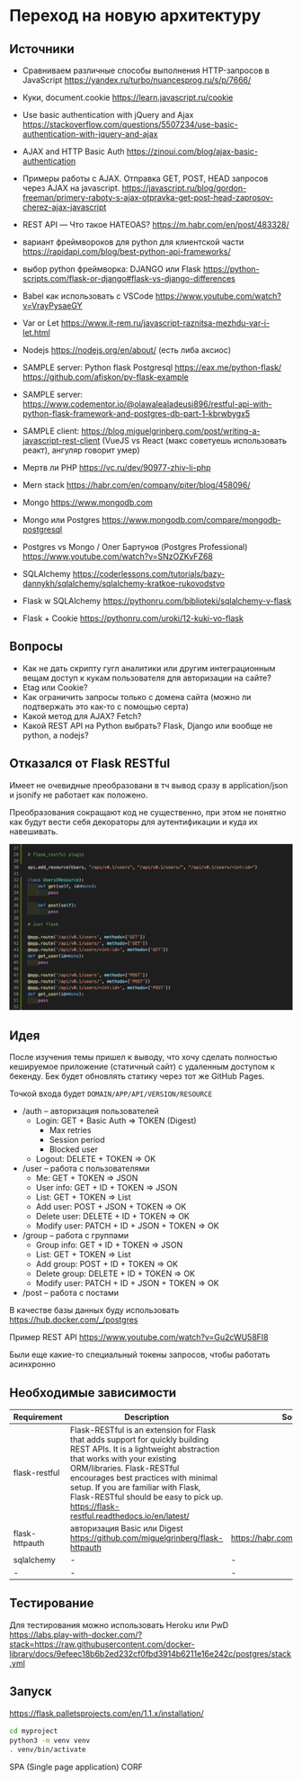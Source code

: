 # Переход на новую архитектуру

## Источники

* Сравниваем различные способы выполнения HTTP-запросов в JavaScript https://yandex.ru/turbo/nuancesprog.ru/s/p/7666/
* Куки, document.cookie https://learn.javascript.ru/cookie

* Use basic authentication with jQuery and Ajax https://stackoverflow.com/questions/5507234/use-basic-authentication-with-jquery-and-ajax
* AJAX and HTTP Basic Auth https://zinoui.com/blog/ajax-basic-authentication
* Примеры работы с AJAX. Отправка GET, POST, HEAD запросов через AJAX на javascript. https://javascript.ru/blog/gordon-freeman/primery-raboty-s-ajax-otpravka-get-post-head-zaprosov-cherez-ajax-javascript

* REST API — Что такое HATEOAS? https://m.habr.com/en/post/483328/
* вариант фреймвороков для python для клиентской части https://rapidapi.com/blog/best-python-api-frameworks/
* выбор python фреймворка: DJANGO или Flask https://python-scripts.com/flask-or-django#flask-vs-django-differences
* Babel как использовать с VSCode https://www.youtube.com/watch?v=VrayPysaeGY

* Var or Let https://www.it-rem.ru/javascript-raznitsa-mezhdu-var-i-let.html
* Nodejs https://nodejs.org/en/about/ (есть либа аксиос)

* SAMPLE server: Python flask Postgresql https://eax.me/python-flask/ https://github.com/afiskon/py-flask-example
* SAMPLE server: https://www.codementor.io/@olawalealadeusi896/restful-api-with-python-flask-framework-and-postgres-db-part-1-kbrwbygx5

* SAMPLE client: https://blog.miguelgrinberg.com/post/writing-a-javascript-rest-client (VueJS vs React (макс советуешь использовать реакт), ангуляр говорит умер)

* Мертв ли PHP https://vc.ru/dev/90977-zhiv-li-php

* Mern stack https://habr.com/en/company/piter/blog/458096/
* Mongo https://www.mongodb.com

* Mongo или Postgres https://www.mongodb.com/compare/mongodb-postgresql
* Postgres vs Mongo / Олег Бартунов (Postgres Professional) https://www.youtube.com/watch?v=SNzOZKvFZ68

* SQLAlchemy https://coderlessons.com/tutorials/bazy-dannykh/sqlalchemy/sqlalchemy-kratkoe-rukovodstvo
* Flask w SQLAlchemy https://pythonru.com/biblioteki/sqlalchemy-v-flask

* Flask + Cookie https://pythonru.com/uroki/12-kuki-vo-flask

## Вопросы

* Как не дать скрипту гугл аналитики или другим интеграционным вещам доступ к кукам пользователя для авторизации на сайте?
* Etag или Cookie?
* Как ограничить запросы только с домена сайта (можно ли подтвержать это как-то с помощью серта)
* Какой метод для AJAX? Fetch?
* Какой REST API на Python выбрать? Flask, Django или вообще не python, а nodejs?

## Отказался от Flask RESTful

Имеет не очевидные преобразовани в тч вывод сразу в application/json и jsonify не работает как положено.

Преобразования сокращают код не существенно, при этом не понятно как будут вести себя декораторы для аутентификации и куда их навешивать.

![image](./images/Screenshot_2020-10-26_at_12.22.49.png)

## Идея

После изучения темы пришел к выводу, что хочу сделать полностью кешируемое приложение (статичный сайт) с удаленным доступом к бекенду. Бек будет обновлять статику через тот же GitHub Pages.

Точкой входа будет `DOMAIN/APP/API/VERSION/RESOURCE`

* /auth – авторизация пользователей
  * Login: GET + Basic Auth => TOKEN (Digest)
    * Max retries
    * Session period
    * Blocked user
  * Logout: DELETE + TOKEN => OK
* /user – работа с пользователями
  * Me: GET + TOKEN => JSON
  * User info: GET + ID + TOKEN => JSON
  * List: GET + TOKEN => List
  * Add user: POST + JSON + TOKEN => OK
  * Delete user: DELETE + ID + TOKEN => OK
  * Modify user: PATCH + ID + JSON + TOKEN => OK
* /group – работа с группами
  * Group info: GET + ID + TOKEN => JSON
  * List: GET + TOKEN => List
  * Add group: POST + ID + TOKEN => OK
  * Delete group: DELETE + ID + TOKEN => OK
  * Modify user: PATCH + ID + JSON + TOKEN => OK
* /post – работа с постами

В качестве базы данных буду использовать https://hub.docker.com/_/postgres

Пример REST API https://www.youtube.com/watch?v=Gu2cWU58FI8

Были еще какие-то специальный токены запросов, чтобы работать асинхронно

## Необходимые зависимости

|Requirement|Description|Source|
|-|-|-|
|flask-restful|Flask-RESTful is an extension for Flask that adds support for quickly building REST APIs. It is a lightweight abstraction that works with your existing ORM/libraries. Flask-RESTful encourages best practices with minimal setup. If you are familiar with Flask, Flask-RESTful should be easy to pick up. https://flask-restful.readthedocs.io/en/latest/||
|flask-httpauth|авторизация Basic или Digest https://github.com/miguelgrinberg/flask-httpauth|https://habr.com/en/post/246699/|
|sqlalchemy|-|-|
|-|-|-|

## Тестирование

Для тестирования можно использовать Heroku или PwD
https://labs.play-with-docker.com/?stack=https://raw.githubusercontent.com/docker-library/docs/9efeec18b6b2ed232cf0fbd3914b6211e16e242c/postgres/stack.yml

## Запуск

https://flask.palletsprojects.com/en/1.1.x/installation/

```bash
cd myproject
python3 -m venv venv
. venv/bin/activate
```

SPA (Single page application)
CORF